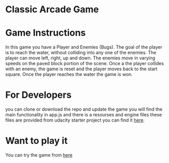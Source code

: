  Classic Arcade Game
===============================


Game Instructions
================

In this game you have a Player and Enemies (Bugs). The goal of the player is to reach the water, without colliding into any one of the enemies. The player can move left, right, up and down. The enemies move in varying speeds on the paved block portion of the scene. Once a the player collides with an enemy, the game is reset and the player moves back to the start square. Once the player reaches the water the game is won.


For Developers
==============

you can clone or download the repo and update the game you will find the main functionality in app.js and there is a resourses and engine files these files are provided from udacity starter project you can find it [here](https://github.com/udacity/frontend-nanodegree-arcade-game).


Want to play it
===============

You can try the game from [here](https://naglaarafa.github.io/classic-arcade-game/)